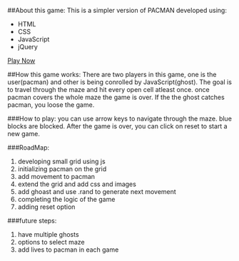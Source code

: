 ##About this game:
This is a simpler version of PACMAN developed using:
 - HTML
 - CSS
 - JavaScript
 - jQuery




[Play Now](https://sherri010.github.io/Off-the-grid/)

##How this game works:
There are two players in this game, one is the user(pacman) and other is being conrolled by JavaScript(ghost). The goal is to travel through the maze and hit every open cell atleast once. once pacman covers the whole maze the game is over. If the the ghost catches pacman, you loose the game. 

###How to play:
you can use arrow keys to navigate through the maze. blue blocks are blocked.
After the game is over, you can click on reset to start a new game.




###RoadMap:
1. developing small grid using js
2. initializing pacman on the grid
3. add movement to pacman
4. extend the grid and add css and images
5. add ghoast and use .rand to generate next movement
6. completing the logic of the game 
7. adding reset option

###future steps:
1. have multiple ghosts
2. options to select maze 
3. add lives to pacman in each game